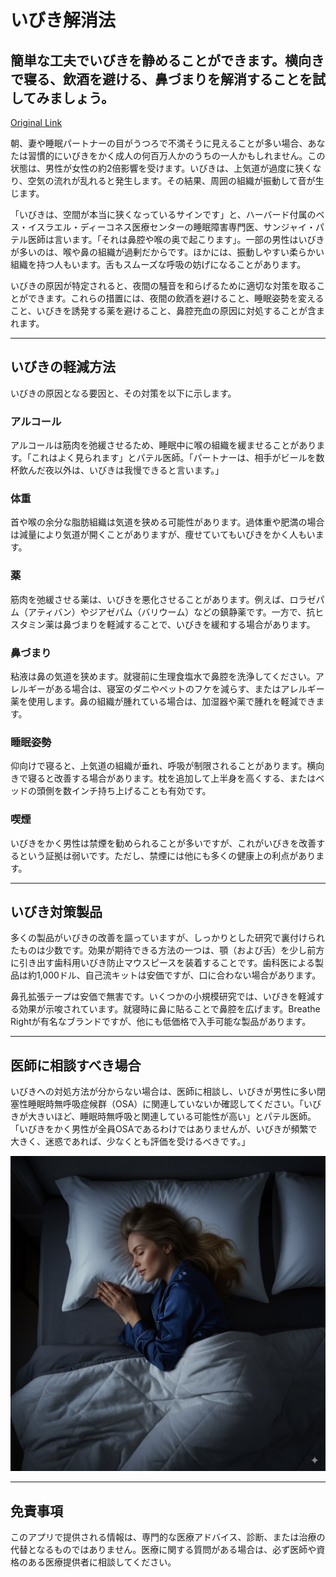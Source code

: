 # いびき解消法

## 簡単な工夫でいびきを静めることができます。横向きで寝る、飲酒を避ける、鼻づまりを解消することを試してみましょう。

[Original Link](https://www.health.harvard.edu/diseases-and-conditions/snoring-solutions)

朝、妻や睡眠パートナーの目がうつろで不満そうに見えることが多い場合、あなたは習慣的にいびきをかく成人の何百万人かのうちの一人かもしれません。この状態は、男性が女性の約2倍影響を受けます。いびきは、上気道が過度に狭くなり、空気の流れが乱れると発生します。その結果、周囲の組織が振動して音が生じます。

「いびきは、空間が本当に狭くなっているサインです」と、ハーバード付属のベス・イスラエル・ディーコネス医療センターの睡眠障害専門医、サンジャイ・パテル医師は言います。「それは鼻腔や喉の奥で起こります」。一部の男性はいびきが多いのは、喉や鼻の組織が過剰だからです。ほかには、振動しやすい柔らかい組織を持つ人もいます。舌もスムーズな呼吸の妨げになることがあります。

いびきの原因が特定されると、夜間の騒音を和らげるために適切な対策を取ることができます。これらの措置には、夜間の飲酒を避けること、睡眠姿勢を変えること、いびきを誘発する薬を避けること、鼻腔充血の原因に対処することが含まれます。

---

## いびきの軽減方法

いびきの原因となる要因と、その対策を以下に示します。

### アルコール
アルコールは筋肉を弛緩させるため、睡眠中に喉の組織を緩ませることがあります。「これはよく見られます」とパテル医師。「パートナーは、相手がビールを数杯飲んだ夜以外は、いびきは我慢できると言います。」

### 体重
首や喉の余分な脂肪組織は気道を狭める可能性があります。過体重や肥満の場合は減量により気道が開くことがありますが、痩せていてもいびきをかく人もいます。

### 薬
筋肉を弛緩させる薬は、いびきを悪化させることがあります。例えば、ロラゼパム（アティバン）やジアゼパム（バリウーム）などの鎮静薬です。一方で、抗ヒスタミン薬は鼻づまりを軽減することで、いびきを緩和する場合があります。

### 鼻づまり
粘液は鼻の気道を狭めます。就寝前に生理食塩水で鼻腔を洗浄してください。アレルギーがある場合は、寝室のダニやペットのフケを減らす、またはアレルギー薬を使用します。鼻の組織が腫れている場合は、加湿器や薬で腫れを軽減できます。

### 睡眠姿勢
仰向けで寝ると、上気道の組織が垂れ、呼吸が制限されることがあります。横向きで寝ると改善する場合があります。枕を追加して上半身を高くする、またはベッドの頭側を数インチ持ち上げることも有効です。

### 喫煙
いびきをかく男性は禁煙を勧められることが多いですが、これがいびきを改善するという証拠は弱いです。ただし、禁煙には他にも多くの健康上の利点があります。

---

## いびき対策製品

多くの製品がいびきの改善を謳っていますが、しっかりとした研究で裏付けられたものは少数です。効果が期待できる方法の一つは、顎（および舌）を少し前方に引き出す歯科用いびき防止マウスピースを装着することです。歯科医による製品は約1,000ドル、自己流キットは安価ですが、口に合わない場合があります。

鼻孔拡張テープは安価で無害です。いくつかの小規模研究では、いびきを軽減する効果が示唆されています。就寝時に鼻に貼ることで鼻腔を広げます。Breathe Rightが有名なブランドですが、他にも低価格で入手可能な製品があります。

---

## 医師に相談すべき場合

いびきへの対処方法が分からない場合は、医師に相談し、いびきが男性に多い閉塞性睡眠時無呼吸症候群（OSA）に関連していないか確認してください。「いびきが大きいほど、睡眠時無呼吸と関連している可能性が高い」とパテル医師。「いびきをかく男性が全員OSAであるわけではありませんが、いびきが頻繁で大きく、迷惑であれば、少なくとも評価を受けるべきです。」

![Disclaimer Image](https://raw.githubusercontent.com/ihsbjfdkhbihuw9q80/sno-text/refs/heads/main/1212.jpg)

---

## 免責事項
このアプリで提供される情報は、専門的な医療アドバイス、診断、または治療の代替となるものではありません。医療に関する質問がある場合は、必ず医師や資格のある医療提供者に相談してください。
